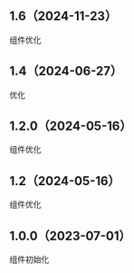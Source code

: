 ## 1.6（2024-11-23）
组件优化
## 1.4（2024-06-27）
优化
## 1.2.0（2024-05-16）
组件优化
## 1.2（2024-05-16）
组件优化
## 1.0.0（2023-07-01）
组件初始化
